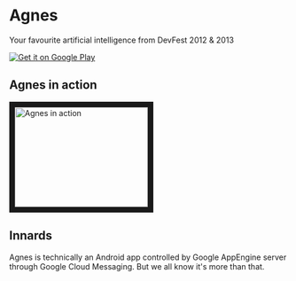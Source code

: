 # Agnes
Your favourite artificial intelligence from DevFest 2012 &amp; 2013

[![Get it on Google Play](http://www.android.com/images/brand/get_it_on_play_logo_small.png)](https://play.google.com/store/apps/details?id=net.filiph.mothership) 

## Agnes in action
<a href="https://www.youtube.com/watch?v=pwJk8JpYitw#t=839
" target="_blank"><img src="http://img.youtube.com/vi/pwJk8JpYitw/0.jpg" 
alt="Agnes in action" width="240" height="180" border="10" /></a>

## Innards
Agnes is technically an Android app controlled by Google AppEngine server through Google Cloud Messaging. But we all know it's more than that.



